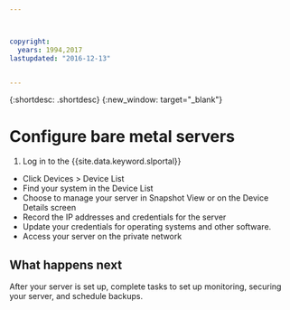 ```yaml
---



copyright:
  years: 1994,2017
lastupdated: "2016-12-13"


---
```


{:shortdesc: .shortdesc}
{:new_window: target="_blank"}

# Configure bare metal servers

1. Log in to the {{site.data.keyword.slportal}}
* Click Devices > Device List
* Find your system in the Device List
* Choose to manage your server in Snapshot View or on the Device Details screen
* Record the IP addresses and credentials for the server
* Update your credentials for operating systems and other software.
* Access your server on the private network
## What happens next
After your server is set up, complete tasks to set up monitoring, securing your server, and schedule backups.
